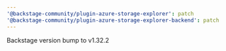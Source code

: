 ```yaml
---
'@backstage-community/plugin-azure-storage-explorer': patch
'@backstage-community/plugin-azure-storage-explorer-backend': patch
---
```


Backstage version bump to v1.32.2
